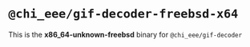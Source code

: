 # `@chi_eee/gif-decoder-freebsd-x64`

This is the **x86_64-unknown-freebsd** binary for `@chi_eee/gif-decoder`

